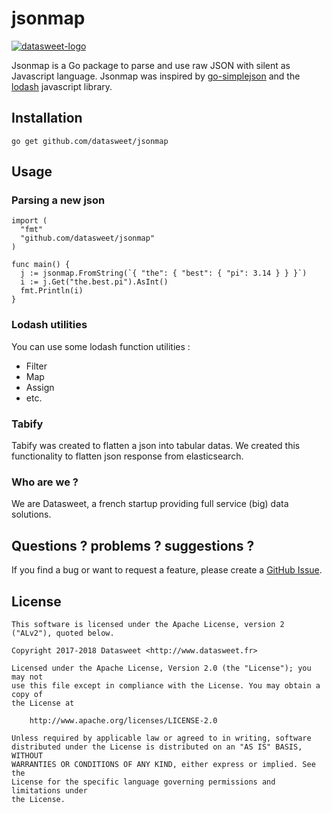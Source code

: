 # jsonmap

[![datasweet-logo](https://www.datasweet.fr/wp-content/uploads/2019/02/datasweet-black.png)](http://www.datasweet.fr)

Jsonmap is a Go package to parse and use raw JSON with silent as Javascript language.
Jsonmap was inspired by [go-simplejson](https://github.com/bitly/go-simplejson) and the [lodash](https://lodash.com/) javascript library.


## Installation
```
go get github.com/datasweet/jsonmap
```

## Usage

### Parsing a new json
```
import (
  "fmt"
  "github.com/datasweet/jsonmap"
)

func main() {
  j := jsonmap.FromString(`{ "the": { "best": { "pi": 3.14 } } }`)
  i := j.Get("the.best.pi").AsInt()
  fmt.Println(i)
}
```

### Lodash utilities
You can use some lodash function utilities : 
* Filter
* Map
* Assign
* etc.

### Tabify
Tabify was created to flatten a json into tabular datas. We created this functionality to flatten json response from elasticsearch.

### Who are we ?
We are Datasweet, a french startup providing full service (big) data solutions.

## Questions ? problems ? suggestions ?
If you find a bug or want to request a feature, please create a [GitHub Issue](https://github.com/datasweet/jsonmap/issues/new).

## License
```
This software is licensed under the Apache License, version 2 ("ALv2"), quoted below.

Copyright 2017-2018 Datasweet <http://www.datasweet.fr>

Licensed under the Apache License, Version 2.0 (the "License"); you may not
use this file except in compliance with the License. You may obtain a copy of
the License at

    http://www.apache.org/licenses/LICENSE-2.0

Unless required by applicable law or agreed to in writing, software
distributed under the License is distributed on an "AS IS" BASIS, WITHOUT
WARRANTIES OR CONDITIONS OF ANY KIND, either express or implied. See the
License for the specific language governing permissions and limitations under
the License.
```
